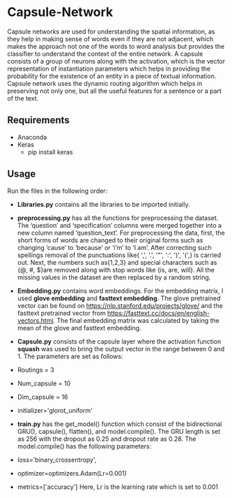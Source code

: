 # Capsule-Network
 Capsule networks are used for understanding the spatial information, as they help in making sense of words even if they are not adjacent, which makes the approach not one of the words to word analysis but provides the classifier to understand the context of the entire network.
A capsule consists of a group of neurons along with the activation, which is the vector representation of instantiation parameters which helps in providing the probability for the existence of an entity in a piece of textual information.
Capsule network uses the dynamic routing algorithm which helps in preserving not only one, but all the useful features for a sentence or a part of the text.


## Requirements
* Anaconda
* Keras
  * pip install keras
  
## Usage
Run the files in the following order:
* **Libraries.py** contains all the libraries to be imported initially. 
* **preprocessing.py** has all the functions for preprocessing the dataset.
The ‘question’ and ‘specification’ columns were merged together into a new column named ‘question_text’. For preprocessing the data, first, the short forms of words are changed to their original forms such as changing ‘cause’ to ‘because’ or ‘i’m’ to ‘I am’. After correcting such spellings removal of the punctuations like{ ',', '.', '"', ':', ')', '(',} is carried out. Next, the numbers such as{1,2,3} and special characters such as {@, #, $}are removed along with stop words like {is, are, will}. All the missing values in the dataset are then replaced by a random string.

* **Embedding.py** contains word embeddings. 
For the embedding matrix, I used **glove embedding** and **fasttext embedding**. The glove pretrained vector can be found on <https://nlp.stanford.edu/projects/glove/> and the fasttext pretrained vector from <https://fasttext.cc/docs/en/english-vectors.html>.
 The final embedding matrix was calculated by taking the mean of the glove and fasttext embedding. 

* **Capsule.py** consists of the capsule layer where the activation function **squash** was used to bring the output vector in the range between 0 and 1. The parameters are set as follows:
 * Routings = 3
 * Num_capsule = 10
 * Dim_capsule = 16
 * initializer='glorot_uniform'
 
 * **train.py** has the get_model() function which consist of the bidirectional GRU(), capsule(), flatten(), and model.compile().
 The GRU length is set as 256 with the dropout as 0.25 and dropout rate as 0.28.
 The model.compile() has the following parameters:
  * loss='binary_crossentropy',
  * optimizer=optimizers.Adam(Lr=0.001)
  * metrics=['accuracy']
 Here, Lr is the learning rate which is set to 0.001
 


